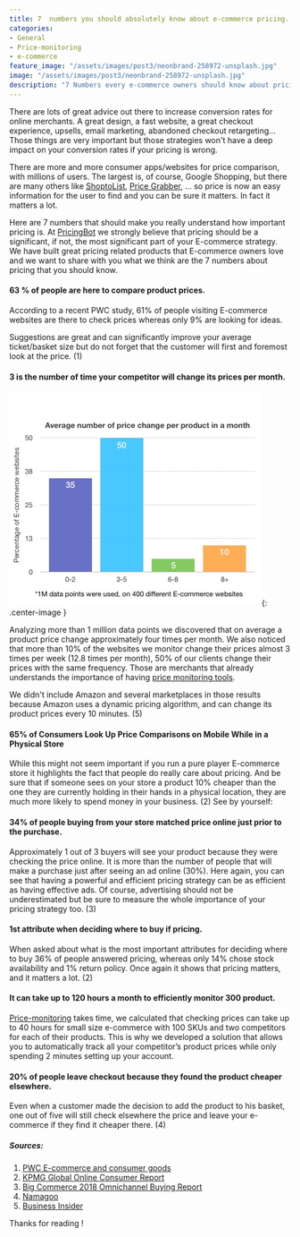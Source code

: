 ```yaml
---
title: 7  numbers you should absolutely know about e-commerce pricing.
categories:
- General
- Price-monitoring
- e-commerce
feature_image: "/assets/images/post3/neonbrand-258972-unsplash.jpg"
image: "/assets/images/post3/neonbrand-258972-unsplash.jpg"
description: "7 Numbers every e-commerce owners should know about pricing or how price monitoring is very important."
---
```


There are lots of great advice out there to increase conversion rates for online merchants. A great design, a fast website, a great checkout experience, upsells, email marketing, abandoned checkout retargeting...
Those things are very important but those strategies won't have a deep impact on your conversion rates if your pricing is wrong.

There are more and more consumer apps/websites for price comparison, with millions of users. The largest is, of course, Google Shopping, but there are many others like [ShoptoList](https://www.shoptolist.com), [Price Grabber](http://www.pricegrabber.com/), ... so price is now an easy information for the user to find and you can be sure it matters. In fact it matters a lot.

Here are 7 numbers that should make you really understand how important pricing is. At [PricingBot](https://www.pricingbot.co/?utm_source=blog&utm_medium=post&utm_campaign=post1) we strongly believe that pricing should be a significant, if not, the most significant part of your E-commerce strategy.
We have built great pricing related products that E-commerce owners love and we want to share with you what we think are the 7 numbers about pricing that you should know.

#### 63 % of people are here to compare product prices.

According to a recent PWC study, 61% of people visiting E-commerce websites are there to check prices whereas only 9% are looking for ideas.

Suggestions are great and can significantly improve your average ticket/basket size but do not forget that the customer will first and foremost look at the price. (1)

#### 3 is the number of time your competitor will change its prices per month.

![Chart of price changes per month](/assets/images/post3/chart-price-change.jpg){: .center-image }

Analyzing more than 1 million data points we discovered that on average a product price change approximately four times per month. We also noticed that more than 10% of the websites we monitor change their prices almost 3 times per week (12.8 times per month), 50% of our clients change their prices with the same frequency. Those are merchants that already understands the importance of having [price monitoring tools](https://www.pricingbot.co/?utm_source=blog&utm_medium=post&utm_campaign=post1).

We didn't include Amazon and several marketplaces in those results because Amazon uses a dynamic pricing algorithm, and can change its product prices every 10 minutes. (5)

#### 65% of Consumers Look Up Price Comparisons on Mobile While in a Physical Store

While this might not seem important if you run a pure player E-commerce store it highlights the fact that people do really care about pricing. And be sure that if someone sees on your store a product 10% cheaper than the one they are currently holding in their hands in a physical location, they are much more likely to spend money in your business. (2) See by yourself:

#### 34% of people buying from your store matched price online just prior to the purchase.

Approximately 1 out of 3 buyers will see your product because they were checking the price online. It is more than the number of people that will make a purchase just after seeing an ad online (30%). Here again, you can see that having a powerful and efficient pricing strategy can be as efficient as having effective ads. Of course, advertising should not be underestimated but be sure to measure the whole importance of your pricing strategy too. (3)

#### 1st attribute when deciding where to buy if pricing.

When asked about what is the most important attributes for deciding where to buy 36% of people answered pricing, whereas only 14% chose stock availability and 1% return policy. Once again it shows that pricing matters, and it matters a lot. (2)

#### It can take up to 120 hours a month to efficiently monitor 300 product.

[Price-monitoring](https://www.pricingbot.co/?utm_source=blog&utm_medium=post&utm_campaign=post1) takes time, we calculated that checking prices can take up to 40 hours for small size e-commerce with 100 SKUs and two competitors for each of their products. This is why we developed a solution that allows you to automatically track all your competitor’s product prices while only spending 2 minutes setting up your account.

#### 20% of people leave checkout because they found the product cheaper elsewhere.

Even when a customer made the decision to add the product to his basket, one out of five will still check elsewhere the price and leave your e-commerce if they find it cheaper there. (4)



##### Sources:

1. [PWC E-commerce and consumer goods](https://web.archive.org/web/20181013000803/https://www.strategyand.pwc.com/media/file/Strategyand_E-Commerce-and-Consumer-Goods.pdf)
2. [KPMG Global Online Consumer Report](https://assets.kpmg/content/dam/kpmg/ru/pdf/2017/03/ru-en-the-truth-about-online-consumers-global-and-russia.pdf)
3. [Big Commerce 2018 Omnichannel Buying Report](https://grow.bigcommerce.com/rs/695-JJT-333/images/report-2018-omnichannel-buying.pdf?mkt_tok=eyJpIjoiTkRrek5XWXhNelZpTURKbCIsInQiOiI3U2xaMEtQc3VaUVdIUUx6NllPMkV3WjBxNVprRmJHQWFQTFNoTURIeSs4RDNxN3BBaFNLSlNxSlpvakptYXNHdytEVUVGaWw0T3dxb2FBUFNzbU9oVldBZWxEVXI4MHdldGhrYThneFpzaEtqdlBVVFFMSEVCSk81dHY0TVNtQiJ9)
4. [Namagoo](https://go.namogoo.com/customer_survey_ebook_2018.html?FirstName=Pierre&LastName=de+Wulf&Title=COO&Company=PricingBot&Website=pricingbot.com&Email=hello%40pricingbot.com&Phone=%2B33616558746&utm_source__c=namogoo&utm_medium__c=blog&utm_campaign__c=&utm_content__c=&utm_term__c=&formid=1220&lpId=1083&subId=99&munchkinId=816-KOV-396&lpurl=%2F%2Fgo.namogoo.com%2Fcustomer_survey_ebook_2018.html%3Fcr%3D%7Bcreative%7D%26kw%3D%7Bkeyword%7D&cr=&kw=&q=)
5. [Business Insider](https://www.businessinsider.fr/us/amazon-price-changes-2018-8)

Thanks for reading !
